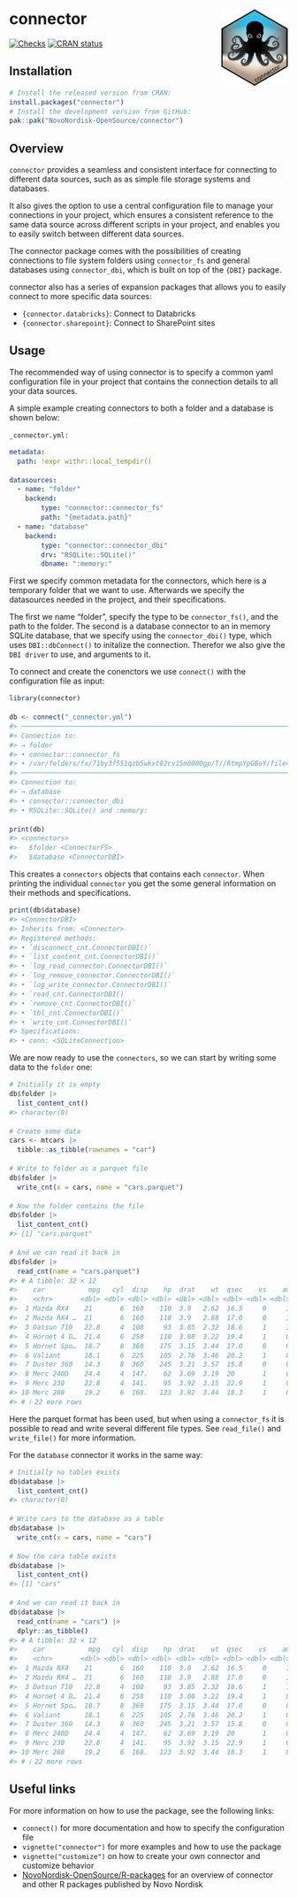 
# connector <a href="https://novonordisk-opensource.github.io/connector/"><img src="man/figures/logo.png" align="right" height="138" alt="connector website" /></a>

<!-- badges: start -->

[![Checks](https://github.com/NovoNordisk-OpenSource/connector/actions/workflows/check_and_co.yaml/badge.svg)](https://github.com/NovoNordisk-OpenSource/connector/actions/workflows/check_and_co.yaml)
[![CRAN
status](https://www.r-pkg.org/badges/version/connector)](https://CRAN.R-project.org/package=connector)
<!-- badges: end -->

## Installation

``` r
# Install the released version from CRAN:
install.packages("connector")
# Install the development version from GitHub:
pak::pak("NovoNordisk-OpenSource/connector")
```

## Overview

`connector` provides a seamless and consistent interface for connecting
to different data sources, such as as simple file storage systems and
databases.

It also gives the option to use a central configuration file to manage
your connections in your project, which ensures a consistent reference
to the same data source across different scripts in your project, and
enables you to easily switch between different data sources.

The connector package comes with the possibilities of creating
connections to file system folders using `connector_fs` and general
databases using `connector_dbi`, which is built on top of the `{DBI}`
package.

connector also has a series of expansion packages that allows you to
easily connect to more specific data sources:

- `{connector.databricks}`: Connect to Databricks
- `{connector.sharepoint}`: Connect to SharePoint sites

## Usage

The recommended way of using connector is to specify a common yaml
configuration file in your project that contains the connection details
to all your data sources.

A simple example creating connectors to both a folder and a database is
shown below:

`_connector.yml:`

``` yaml
metadata:
  path: !expr withr::local_tempdir()

datasources:
  - name: "folder"
    backend:
        type: "connector::connector_fs"
        path: "{metadata.path}"
  - name: "database"
    backend:
        type: "connector::connector_dbi"
        drv: "RSQLite::SQLite()"
        dbname: ":memory:"
```

First we specify common metadata for the connectors, which here is a
temporary folder that we want to use. Afterwards we specify the
datasources needed in the project, and their specifications.

The first we name “folder”, specify the type to be `connector_fs()`, and
the path to the folder. The second is a database connector to an in
memory SQLite database, that we specify using the `connector_dbi()`
type, which uses `DBI::dbConnect()` to initalize the connection.
Therefor we also give the `DBI driver` to use, and arguments to it.

To connect and create the conenctors we use `connect()` with the
configuration file as input:

``` r
library(connector)

db <- connect("_connector.yml")
#> ────────────────────────────────────────────────────────────────────────────────
#> Connection to:
#> → folder
#> • connector::connector_fs
#> • /var/folders/fx/71by3f551qzb5wkxt82cv15m0000gp/T//RtmpYpGBoY/file49e7314de81d
#> ────────────────────────────────────────────────────────────────────────────────
#> Connection to:
#> → database
#> • connector::connector_dbi
#> • RSQLite::SQLite() and :memory:

print(db)
#> <connectors>
#>   $folder <ConnectorFS>
#>   $database <ConnectorDBI>
```

This creates a `connectors` objects that contains each `connector`. When
printing the individual `connector` you get the some general information
on their methods and specifications.

``` r
print(db$database)
#> <ConnectorDBI>
#> Inherits from: <Connector>
#> Registered methods:
#> • `disconnect_cnt.ConnectorDBI()`
#> • `list_content_cnt.ConnectorDBI()`
#> • `log_read_connector.ConnectorDBI()`
#> • `log_remove_connector.ConnectorDBI()`
#> • `log_write_connector.ConnectorDBI()`
#> • `read_cnt.ConnectorDBI()`
#> • `remove_cnt.ConnectorDBI()`
#> • `tbl_cnt.ConnectorDBI()`
#> • `write_cnt.ConnectorDBI()`
#> Specifications:
#> • conn: <SQLiteConnection>
```

We are now ready to use the `connectors`, so we can start by writing
some data to the `folder` one:

``` r
# Initially it is empty
db$folder |>
  list_content_cnt()
#> character(0)

# Create some data
cars <- mtcars |>
  tibble::as_tibble(rownames = "car")

# Write to folder as a parquet file
db$folder |>
  write_cnt(x = cars, name = "cars.parquet")

# Now the folder contains the file
db$folder |>
  list_content_cnt()
#> [1] "cars.parquet"

# And we can read it back in
db$folder |>
  read_cnt(name = "cars.parquet")
#> # A tibble: 32 × 12
#>    car           mpg   cyl  disp    hp  drat    wt  qsec    vs    am  gear  carb
#>    <chr>       <dbl> <dbl> <dbl> <dbl> <dbl> <dbl> <dbl> <dbl> <dbl> <dbl> <dbl>
#>  1 Mazda RX4    21       6  160    110  3.9   2.62  16.5     0     1     4     4
#>  2 Mazda RX4 …  21       6  160    110  3.9   2.88  17.0     0     1     4     4
#>  3 Datsun 710   22.8     4  108     93  3.85  2.32  18.6     1     1     4     1
#>  4 Hornet 4 D…  21.4     6  258    110  3.08  3.22  19.4     1     0     3     1
#>  5 Hornet Spo…  18.7     8  360    175  3.15  3.44  17.0     0     0     3     2
#>  6 Valiant      18.1     6  225    105  2.76  3.46  20.2     1     0     3     1
#>  7 Duster 360   14.3     8  360    245  3.21  3.57  15.8     0     0     3     4
#>  8 Merc 240D    24.4     4  147.    62  3.69  3.19  20       1     0     4     2
#>  9 Merc 230     22.8     4  141.    95  3.92  3.15  22.9     1     0     4     2
#> 10 Merc 280     19.2     6  168.   123  3.92  3.44  18.3     1     0     4     4
#> # ℹ 22 more rows
```

Here the parquet format has been used, but when using a `connector_fs`
it is possible to read and write several different file types. See
`read_file()` and `write_file()` for more information.

For the `database` connector it works in the same way:

``` r
# Initially no tables exists
db$database |>
  list_content_cnt()
#> character(0)

# Write cars to the database as a table
db$database |>
  write_cnt(x = cars, name = "cars")

# Now the cara table exists
db$database |>
  list_content_cnt()
#> [1] "cars"

# And we can read it back in
db$database |>
  read_cnt(name = "cars") |>
  dplyr::as_tibble()
#> # A tibble: 32 × 12
#>    car           mpg   cyl  disp    hp  drat    wt  qsec    vs    am  gear  carb
#>    <chr>       <dbl> <dbl> <dbl> <dbl> <dbl> <dbl> <dbl> <dbl> <dbl> <dbl> <dbl>
#>  1 Mazda RX4    21       6  160    110  3.9   2.62  16.5     0     1     4     4
#>  2 Mazda RX4 …  21       6  160    110  3.9   2.88  17.0     0     1     4     4
#>  3 Datsun 710   22.8     4  108     93  3.85  2.32  18.6     1     1     4     1
#>  4 Hornet 4 D…  21.4     6  258    110  3.08  3.22  19.4     1     0     3     1
#>  5 Hornet Spo…  18.7     8  360    175  3.15  3.44  17.0     0     0     3     2
#>  6 Valiant      18.1     6  225    105  2.76  3.46  20.2     1     0     3     1
#>  7 Duster 360   14.3     8  360    245  3.21  3.57  15.8     0     0     3     4
#>  8 Merc 240D    24.4     4  147.    62  3.69  3.19  20       1     0     4     2
#>  9 Merc 230     22.8     4  141.    95  3.92  3.15  22.9     1     0     4     2
#> 10 Merc 280     19.2     6  168.   123  3.92  3.44  18.3     1     0     4     4
#> # ℹ 22 more rows
```

## Useful links

For more information on how to use the package, see the following links:

- `connect()` for more documentation and how to specify the
  configuration file
- `vignette("connector")` for more examples and how to use the package
- `vignette("customize")` on how to create your own connector and
  customize behavior
- [NovoNordisk-OpenSource/R-packages](https://novonordisk-opensource.github.io/R-packages/)
  for an overview of connector and other R packages published by Novo
  Nordisk
